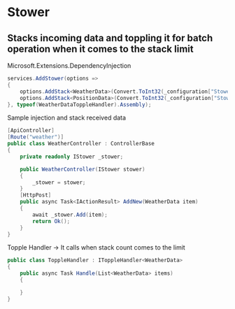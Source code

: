 # Stower
## Stacks incoming data and toppling it for batch operation when it comes to the stack limit



Microsoft.Extensions.DependencyInjection


```csharp 
services.AddStower(options =>
{
    options.AddStack<WeatherData>(Convert.ToInt32(_configuration["Stower:MaxStackLenght"]), Convert.ToInt32(_configuration["Stower:MaxWaitInSecond"]));
    options.AddStack<PositionData>(Convert.ToInt32(_configuration["Stower:MaxStackLenght"]), Convert.ToInt32(_configuration["Stower:MaxWaitInSecond"]));
}, typeof(WeatherDataToppleHandler).Assembly);
```


Sample injection and stack received data

```csharp 
[ApiController]
[Route("weather")]
public class WeatherController : ControllerBase    
{
    private readonly IStower _stower;

    public WeatherController(IStower stower)
    {
        _stower = stower;
    }
    [HttpPost]
    public async Task<IActionResult> AddNew(WeatherData item)
    {
        await _stower.Add(item);
        return Ok();
    }
}
```

Topple Handler -> It calls when stack count comes to the limit
```csharp 
public class ToppleHandler : IToppleHandler<WeatherData>
{
    public async Task Handle(List<WeatherData> items)
    {

    }
}
```
